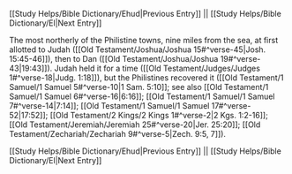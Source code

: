 [[Study Helps/Bible Dictionary/Ehud|Previous Entry]]  ||  [[Study Helps/Bible Dictionary/El|Next Entry]]

 The most northerly of the Philistine towns, nine miles from the sea, at first allotted to Judah ([[Old Testament/Joshua/Joshua 15#^verse-45|Josh. 15:45-46]]), then to Dan ([[Old Testament/Joshua/Joshua 19#^verse-43|19:43]]). Judah held it for a time ([[Old Testament/Judges/Judges 1#^verse-18|Judg. 1:18]]), but the Philistines recovered it ([[Old Testament/1 Samuel/1 Samuel 5#^verse-10|1 Sam. 5:10]]; see also [[Old Testament/1 Samuel/1 Samuel 6#^verse-16|6:16]]; [[Old Testament/1 Samuel/1 Samuel 7#^verse-14|7:14]]; [[Old Testament/1 Samuel/1 Samuel 17#^verse-52|17:52]]; [[Old Testament/2 Kings/2 Kings 1#^verse-2|2 Kgs. 1:2-16]]; [[Old Testament/Jeremiah/Jeremiah 25#^verse-20|Jer. 25:20]]; [[Old Testament/Zechariah/Zechariah 9#^verse-5|Zech. 9:5, 7]]).

[[Study Helps/Bible Dictionary/Ehud|Previous Entry]]  ||  [[Study Helps/Bible Dictionary/El|Next Entry]]